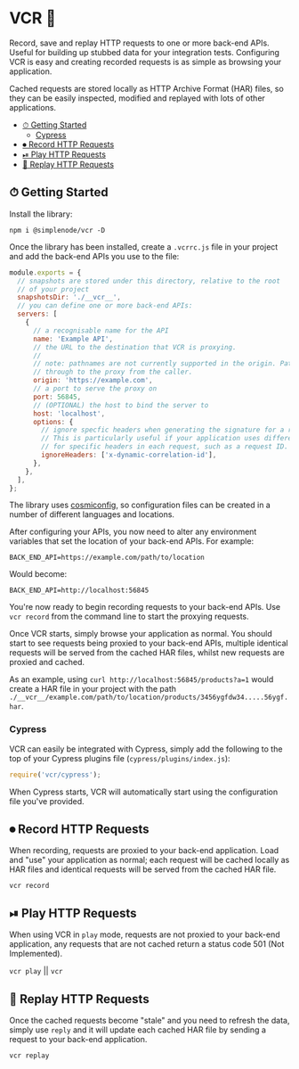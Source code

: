 # VCR 📼 <!-- omit in toc -->

Record, save and replay HTTP requests to one or more back-end APIs. Useful for building up stubbed data for your integration tests. Configuring VCR is easy and creating recorded requests is as simple as browsing your application.

Cached requests are stored locally as HTTP Archive Format (HAR) files, so they can be easily inspected, modified and replayed with lots of other applications.

- [⏱ Getting Started](#-getting-started)
  - [Cypress](#cypress)
- [⏺ Record HTTP Requests](#-record-http-requests)
- [⏯ Play HTTP Requests](#-play-http-requests)
- [🔀 Replay HTTP Requests](#-replay-http-requests)

## ⏱ Getting Started

Install the library:

```
npm i @simplenode/vcr -D
```

Once the library has been installed, create a `.vcrrc.js` file in your project and add the back-end APIs you use to the file:

```js
module.exports = {
  // snapshots are stored under this directory, relative to the root
  // of your project
  snapshotsDir: './__vcr__',
  // you can define one or more back-end APIs:
  servers: [
    {
      // a recognisable name for the API
      name: 'Example API',
      // the URL to the destination that VCR is proxying.
      //
      // note: pathnames are not currently supported in the origin. Pathnames should be passed
      // through to the proxy from the caller.
      origin: 'https://example.com',
      // a port to serve the proxy on
      port: 56845,
      // (OPTIONAL) the host to bind the server to
      host: 'localhost',
      options: {
        // ignore specfic headers when generating the signature for a request.
        // This is particularly useful if your application uses different values
        // for specific headers in each request, such as a request ID.
        ignoreHeaders: ['x-dynamic-correlation-id'],
      },
    },
  ],
};
```

The library uses [cosmiconfig](https://www.npmjs.com/package/cosmiconfig), so configuration files can be created in a number of different languages and locations.

After configuring your APIs, you now need to alter any environment variables that set the location of your back-end APIs. For example:

```
BACK_END_API=https://example.com/path/to/location
```

Would become:

```
BACK_END_API=http://localhost:56845
```

You're now ready to begin recording requests to your back-end APIs. Use `vcr record` from the command line to start the proxying requests.

Once VCR starts, simply browse your application as normal. You should start to see requests being proxied to your back-end APIs, multiple identical requests will be served from the cached HAR files, whilst new requests are proxied and cached.

As an example, using `curl http://localhost:56845/products?a=1` would create a HAR file in your project with the path `./__vcr__/example.com/path/to/location/products/3456ygfdw34.....56ygf.har`.

### Cypress

VCR can easily be integrated with Cypress, simply add the following to the top of your Cypress plugins file (`cypress/plugins/index.js`):

```js
require('vcr/cypress');
```

When Cypress starts, VCR will automatically start using the configuration file you've provided.

## ⏺ Record HTTP Requests

When recording, requests are proxied to your back-end application. Load and "use" your application as normal; each request will be cached locally as HAR files and identical requests will be served from the cached HAR file.

`vcr record`

## ⏯ Play HTTP Requests

When using VCR in `play` mode, requests are not proxied to your back-end application, any requests that are not cached return a status code 501 (Not Implemented).

`vcr play` || `vcr`

## 🔀 Replay HTTP Requests

Once the cached requests become "stale" and you need to refresh the data, simply use `reply` and it will update each cached HAR file by sending a request to your back-end application.

`vcr replay`
